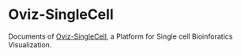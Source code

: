 # Oviz-SingleCell

Documents of [Oviz-SingleCell](https://sc.deepomics.org/), a Platform for Single cell Bioinforatics Visualization.
